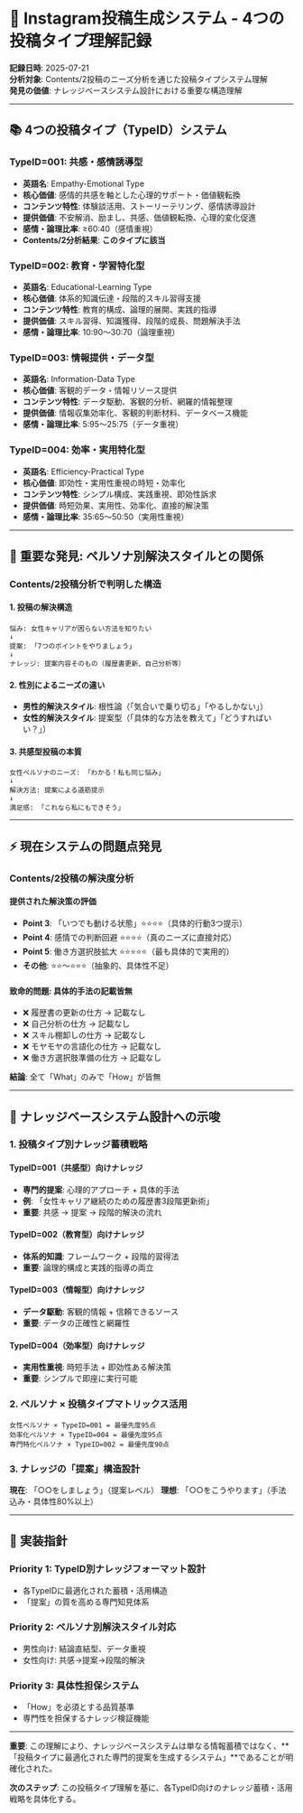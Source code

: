 # 🎯 Instagram投稿生成システム - 4つの投稿タイプ理解記録

**記録日時**: 2025-07-21  
**分析対象**: Contents/2投稿のニーズ分析を通じた投稿タイプシステム理解  
**発見の価値**: ナレッジベースシステム設計における重要な構造理解

---

## 📚 4つの投稿タイプ（TypeID）システム

### **TypeID=001: 共感・感情誘導型**
- **英語名**: Empathy-Emotional Type
- **核心価値**: 感情的共感を軸とした心理的サポート・価値観転換
- **コンテンツ特性**: 体験談活用、ストーリーテリング、感情誘導設計
- **提供価値**: 不安解消、励まし、共感、価値観転換、心理的変化促進
- **感情・論理比率**: ≥60:40（感情重視）
- **Contents/2分析結果**: **このタイプに該当**

### **TypeID=002: 教育・学習特化型**
- **英語名**: Educational-Learning Type
- **核心価値**: 体系的知識伝達・段階的スキル習得支援
- **コンテンツ特性**: 教育的構成、論理的展開、実践的指導
- **提供価値**: スキル習得、知識獲得、段階的成長、問題解決手法
- **感情・論理比率**: 10:90〜30:70（論理重視）

### **TypeID=003: 情報提供・データ型**
- **英語名**: Information-Data Type
- **核心価値**: 客観的データ・情報リソース提供
- **コンテンツ特性**: データ駆動、客観的分析、網羅的情報整理
- **提供価値**: 情報収集効率化、客観的判断材料、データベース機能
- **感情・論理比率**: 5:95〜25:75（データ重視）

### **TypeID=004: 効率・実用特化型**
- **英語名**: Efficiency-Practical Type
- **核心価値**: 即効性・実用性重視の時短・効率化
- **コンテンツ特性**: シンプル構成、実践重視、即効性訴求
- **提供価値**: 時短効果、実用性、効率化、直接的解決策
- **感情・論理比率**: 35:65〜50:50（実用性重視）

---

## 🧠 重要な発見: ペルソナ別解決スタイルとの関係

### **Contents/2投稿分析で判明した構造**

#### **1. 投稿の解決構造**
```
悩み: 女性キャリアが困らない方法を知りたい
↓
提案: 「7つのポイントをやりましょう」
↓
ナレッジ: 提案内容そのもの（履歴書更新、自己分析等）
```

#### **2. 性別によるニーズの違い**
- **男性的解決スタイル**: 根性論（「気合いで乗り切る」「やるしかない」）
- **女性的解決スタイル**: 提案型（「具体的な方法を教えて」「どうすればいい？」）

#### **3. 共感型投稿の本質**
```
女性ペルソナのニーズ: 「わかる！私も同じ悩み」
↓
解決方法: 提案による道筋提示
↓
満足感: 「これなら私にもできそう」
```

---

## ⚡ 現在システムの問題点発見

### **Contents/2投稿の解決度分析**

#### **提供された解決策の評価**
- **Point 3**: 「いつでも動ける状態」⭐⭐⭐⭐（具体的行動3つ提示）
- **Point 4**: 感情での判断回避 ⭐⭐⭐⭐（真のニーズに直接対応）
- **Point 5**: 働き方選択肢拡大 ⭐⭐⭐⭐⭐（最も具体的で実用的）
- **その他**: ⭐⭐〜⭐⭐⭐（抽象的、具体性不足）

#### **致命的問題: 具体的手法の記載皆無**
- ❌ 履歴書の更新の仕方 → 記載なし
- ❌ 自己分析の仕方 → 記載なし  
- ❌ スキル棚卸しの仕方 → 記載なし
- ❌ モヤモヤの言語化の仕方 → 記載なし
- ❌ 働き方選択肢準備の仕方 → 記載なし

**結論**: 全て「What」のみで「How」が皆無

---

## 🎯 ナレッジベースシステム設計への示唆

### **1. 投稿タイプ別ナレッジ蓄積戦略**

#### **TypeID=001（共感型）向けナレッジ**
- **専門的提案**: 心理的アプローチ + 具体的手法
- **例**: 「女性キャリア継続のための履歴書3段階更新術」
- **重要**: 共感 → 提案 → 段階的解決の流れ

#### **TypeID=002（教育型）向けナレッジ**  
- **体系的知識**: フレームワーク + 段階的習得法
- **重要**: 論理的構成と実践的指導の両立

#### **TypeID=003（情報型）向けナレッジ**
- **データ駆動**: 客観的情報 + 信頼できるソース
- **重要**: データの正確性と網羅性

#### **TypeID=004（効率型）向けナレッジ**
- **実用性重視**: 時短手法 + 即効性ある解決策
- **重要**: シンプルで即座に実行可能

### **2. ペルソナ × 投稿タイプマトリックス活用**
```
女性ペルソナ × TypeID=001 = 最優先度95点
効率化ペルソナ × TypeID=004 = 最優先度95点
専門特化ペルソナ × TypeID=002 = 最優先度90点
```

### **3. ナレッジの「提案」構造設計**
**現在**: 「○○をしましょう」（提案レベル）
**理想**: 「○○をこうやります」（手法込み・具体性80%以上）

---

## 📝 実装指針

### **Priority 1: TypeID別ナレッジフォーマット設計**
- 各TypeIDに最適化された蓄積・活用構造
- 「提案」の質を高める専門知見体系

### **Priority 2: ペルソナ別解決スタイル対応**
- 男性向け: 結論直結型、データ重視
- 女性向け: 共感→提案→段階的解決

### **Priority 3: 具体性担保システム**
- 「How」を必須とする品質基準
- 専門性を担保するナレッジ検証機能

---

**重要**: この理解により、ナレッジベースシステムは単なる情報蓄積ではなく、**「投稿タイプに最適化された専門的提案を生成するシステム」**であることが明確化された。

**次のステップ**: この投稿タイプ理解を基に、各TypeID向けのナレッジ蓄積・活用戦略を具体化する。
